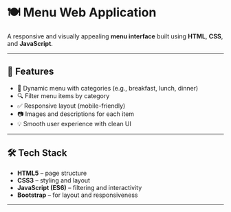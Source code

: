 # 🍽️ Menu Web Application

A responsive and visually appealing **menu interface** built using **HTML**, **CSS**, and **JavaScript**. 

---

## 🎯 Features

- 🧾 Dynamic menu with categories (e.g., breakfast, lunch, dinner)
- 🔍 Filter menu items by category
- ✅ Responsive layout (mobile-friendly)
- 📷 Images and descriptions for each item
- 💡 Smooth user experience with clean UI

---

## 🛠 Tech Stack

- **HTML5** – page structure
- **CSS3** – styling and layout
- **JavaScript (ES6)** – filtering and interactivity
- **Bootstrap** – for layout and responsiveness

---



